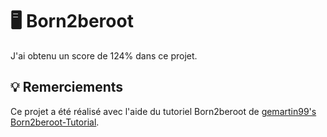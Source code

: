 # 🖥️ Born2beroot

J'ai obtenu un score de 124% dans ce projet.

## 💡 Remerciements

Ce projet a été réalisé avec l'aide du tutoriel Born2beroot de [gemartin99's Born2beroot-Tutorial](https://github.com/gemartin99/Born2beroot-Tutorial/blob/main/README_EN.md).
